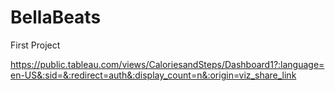 # BellaBeats
First Project

https://public.tableau.com/views/CaloriesandSteps/Dashboard1?:language=en-US&:sid=&:redirect=auth&:display_count=n&:origin=viz_share_link
